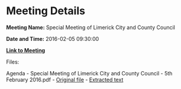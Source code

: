# Meeting Details

**Meeting Name:** Special Meeting of Limerick City and County Council

**Date and Time:** 2016-02-05 09:30:00

**[Link to Meeting](https://www.limerick.ie/council/whats-on/special-meeting-limerick-city-and-county-council-20)**

Files: 

Agenda - Special Meeting of Limerick City and County Council - 5th February 2016.pdf - [Original file](https://www.limerick.ie/sites/default/files/media/documents/2017-06/Agenda%20-%20Special%20Meeting%20of%20Limerick%20City%20and%20County%20Council%20-%205th%20February%202016.pdf) - [Extracted text](./Agenda%20-%20Special%20Meeting%20of%20Limerick%20City%20and%20County%20Council%20-%205th%20February%202016.md)

